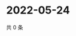 # 2022-05-24

共 0 条

<!-- BEGIN WEIBO -->
<!-- 最后更新时间 Tue May 24 2022 13:20:54 GMT+0800 (China Standard Time) -->

<!-- END WEIBO -->
